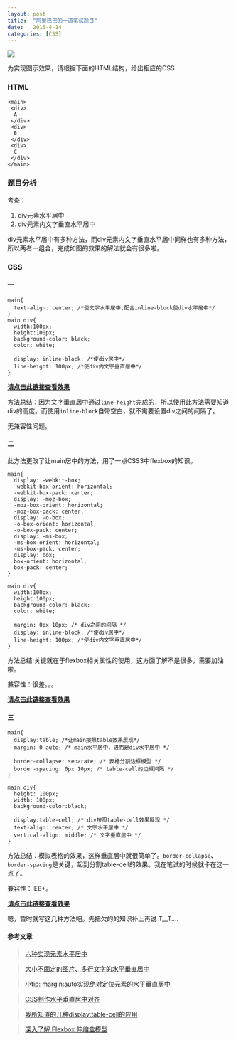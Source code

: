 ```yaml
---
layout: post
title:  "阿里巴巴的一道笔试题目"
date:   2015-4-14
categories: [CSS]
---
```


![](/images/posts/2015041401.png)

为实现图示效果，请根据下面的HTML结构，给出相应的CSS

### HTML

	<main>
	 <div>
	  A
	 </div>
	 <div>
	  B
	 </div>
	 <div>
	  C
	 </div>
	</main>


### 题目分析

考查：

1. div元素水平居中
2. div元素内文字垂直水平居中

div元素水平居中有多种方法，而div元素内文字垂直水平居中同样也有多种方法，所以两者一组合，完成如图的效果的解法就会有很多啦。

### CSS

#### 一
	main{
	  text-align: center; /*使文字水平居中,配合inline-block使div水平居中*/
	}
	main div{
	  width:100px;
	  height:100px;
	  background-color: black;
	  color: white;

	  display: inline-block; /*使div居中*/
	  line-height: 100px; /*使div内文字垂直居中*/
	}

**[请点击此链接查看效果](./../demo/alibaba/CSS-1.html)**

方法总结：因为文字垂直居中通过`line-height`完成的，所以使用此方法需要知道div的高度。而使用`inline-block`自带空白，就不需要设置div之间的间隔了。

无兼容性问题。

#### 二

此方法更改了让main居中的方法，用了一点CSS3中flexbox的知识。

	main{
	  display: -webkit-box;
	  -webkit-box-orient: horizontal;
	  -webkit-box-pack: center;
	  display: -moz-box;
	  -moz-box-orient: horizontal;
	  -moz-box-pack: center;
	  display: -o-box;
	  -o-box-orient: horizontal;
	  -o-box-pack: center;
	  display: -ms-box;
	  -ms-box-orient: horizontal;
	  -ms-box-pack: center;
	  display: box;
	  box-orient: horizontal;
	  box-pack: center;
	}

	main div{
	  width:100px;
	  height:100px;
	  background-color: black;
	  color: white;

	  margin: 0px 10px; /* div之间的间隔 */
	  display: inline-block; /*使div居中*/
	  line-height: 100px; /*使div内文字垂直居中*/
	}

方法总结:关键就在于flexbox相关属性的使用，这方面了解不是很多，需要加油啦。

兼容性：很差。。。

**[请点击此链接查看效果](./../demo/alibaba/CSS-2.html)**

#### 三

	main{
	  display:table; /*让main按照table效果展现*/
	  margin: 0 auto; /* main水平居中，进而是div水平居中 */

	  border-collapse: separate; /* 表格分割边框模型 */
	  border-spacing: 0px 10px; /* table-cell的边框间隔 */
	}

	main div{
	  height: 100px;
	  width: 100px;
	  background-color:black;

	  display:table-cell; /* div按照table-cell效果展现 */
	  text-align: center; /* 文字水平居中 */
	  vertical-align: middle; /* 文字垂直居中 */
	}


方法总结：模拟表格的效果，这样垂直居中就很简单了。`border-collapse`、`border-spacing`是关键，起到分割table-cell的效果。我在笔试的时候就卡在这一点了。

兼容性：IE8+。

**[请点击此链接查看效果](./../demo/alibaba/CSS-3.html)**

嗯，暂时就写这几种方法吧。先把欠的的知识补上再说 T__T....

#### 参考文章

> [六种实现元素水平居中](http://www.w3cplus.com/css/elements-horizontally-center-with-css.html)


> [大小不固定的图片、多行文字的水平垂直居中](http://www.zhangxinxu.com/wordpress/2009/08/%E5%A4%A7%E5%B0%8F%E4%B8%8D%E5%9B%BA%E5%AE%9A%E7%9A%84%E5%9B%BE%E7%89%87%E3%80%81%E5%A4%9A%E8%A1%8C%E6%96%87%E5%AD%97%E7%9A%84%E6%B0%B4%E5%B9%B3%E5%9E%82%E7%9B%B4%E5%B1%85%E4%B8%AD/)

> [小tip: margin:auto实现绝对定位元素的水平垂直居中](http://www.zhangxinxu.com/wordpress/2013/11/margin-auto-absolute-%E7%BB%9D%E5%AF%B9%E5%AE%9A%E4%BD%8D-%E6%B0%B4%E5%B9%B3%E5%9E%82%E7%9B%B4%E5%B1%85%E4%B8%AD/)

> [CSS制作水平垂直居中对齐](http://www.w3cplus.com/css/vertically-center-content-with-css)

> [我所知道的几种display:table-cell的应用](http://www.zhangxinxu.com/wordpress/2010/10/%E6%88%91%E6%89%80%E7%9F%A5%E9%81%93%E7%9A%84%E5%87%A0%E7%A7%8Ddisplaytable-cell%E7%9A%84%E5%BA%94%E7%94%A8/)


> [深入了解 Flexbox 伸缩盒模型](http://www.w3cplus.com/blog/666.html)
